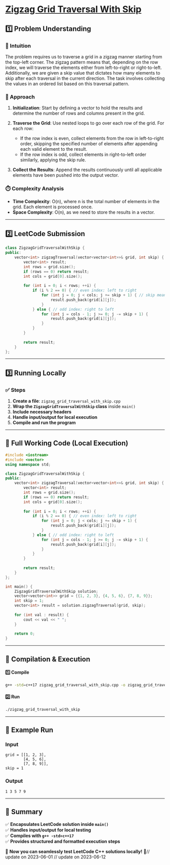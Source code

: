 # **[Zigzag Grid Traversal With Skip](https://leetcode.com/problems/zigzag-grid-traversal-with-skip/description/)**  

## **1️⃣ Problem Understanding**  
### **📌 Intuition**  
The problem requires us to traverse a grid in a zigzag manner starting from the top-left corner. The zigzag pattern means that, depending on the row index, we will traverse the elements either from left-to-right or right-to-left. Additionally, we are given a skip value that dictates how many elements to skip after each traversal in the current direction. The task involves collecting the values in an ordered list based on this traversal pattern.

### **🚀 Approach**  
1. **Initialization**: Start by defining a vector to hold the results and determine the number of rows and columns present in the grid.
  
2. **Traverse the Grid**: Use nested loops to go over each row of the grid. For each row:
   - If the row index is even, collect elements from the row in left-to-right order, skipping the specified number of elements after appending each valid element to the result.
   - If the row index is odd, collect elements in right-to-left order similarly, applying the skip rule.

3. **Collect the Results**: Append the results continuously until all applicable elements have been pushed into the output vector.

### **⏱️ Complexity Analysis**  
- **Time Complexity**: O(n), where n is the total number of elements in the grid. Each element is processed once.
- **Space Complexity**: O(n), as we need to store the results in a vector.

---  

## **2️⃣ LeetCode Submission**  
```cpp
class ZigzagGridTraversalWithSkip {
public:
    vector<int> zigzagTraversal(vector<vector<int>>& grid, int skip) {
        vector<int> result;
        int rows = grid.size();
        if (rows == 0) return result;
        int cols = grid[0].size();
        
        for (int i = 0; i < rows; ++i) {
            if (i % 2 == 0) { // even index: left to right
                for (int j = 0; j < cols; j += skip + 1) { // skip means we add an element then skip the next `skip`
                    result.push_back(grid[i][j]);
                }
            } else { // odd index: right to left
                for (int j = cols - 1; j >= 0; j -= skip + 1) {
                    result.push_back(grid[i][j]);
                }
            }
        }
        
        return result;
    }
};
```  

---  

## **3️⃣ Running Locally**  
### **✅ Steps**  
1. **Create a file**: `zigzag_grid_traversal_with_skip.cpp`  
2. **Wrap the `ZigzagGridTraversalWithSkip` class** inside `main()`  
3. **Include necessary headers**  
4. **Handle input/output for local execution**  
5. **Compile and run the program**  

---  

## **📝 Full Working Code (Local Execution)**  
```cpp
#include <iostream>
#include <vector>
using namespace std;

class ZigzagGridTraversalWithSkip {
public:
    vector<int> zigzagTraversal(vector<vector<int>>& grid, int skip) {
        vector<int> result;
        int rows = grid.size();
        if (rows == 0) return result;
        int cols = grid[0].size();
        
        for (int i = 0; i < rows; ++i) {
            if (i % 2 == 0) { // even index: left to right
                for (int j = 0; j < cols; j += skip + 1) {
                    result.push_back(grid[i][j]);
                }
            } else { // odd index: right to left
                for (int j = cols - 1; j >= 0; j -= skip + 1) {
                    result.push_back(grid[i][j]);
                }
            }
        }
        
        return result;
    }
};

int main() {
    ZigzagGridTraversalWithSkip solution;
    vector<vector<int>> grid = {{1, 2, 3}, {4, 5, 6}, {7, 8, 9}};
    int skip = 1;
    vector<int> result = solution.zigzagTraversal(grid, skip);
    
    for (int val : result) {
        cout << val << " ";
    }
    
    return 0;
}
```  

---  

## **🔧 Compilation & Execution**  
#### **1️⃣ Compile**  
```bash
g++ -std=c++17 zigzag_grid_traversal_with_skip.cpp -o zigzag_grid_traversal_with_skip
```  

#### **2️⃣ Run**  
```bash
./zigzag_grid_traversal_with_skip
```  

---  

## **🎯 Example Run**  
### **Input**  
```
grid = [[1, 2, 3], 
        [4, 5, 6], 
        [7, 8, 9]], 
skip = 1
```  
### **Output**  
```
1 3 5 7 9 
```  

---  

## **📌 Summary**  
✅ **Encapsulates LeetCode solution inside `main()`**  
✅ **Handles input/output for local testing**  
✅ **Compiles with `g++ -std=c++17`**  
✅ **Provides structured and formatted execution steps**  

🚀 **Now you can seamlessly test LeetCode C++ solutions locally!** 🚀// update on 2023-06-01
// update on 2023-06-12
